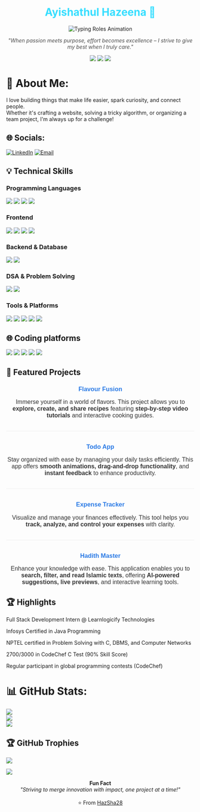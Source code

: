 
<h1 align="center" style="font-weight:bold; color:#36DEFF;">
  Ayishathul Hazeena 👋
</h1>

<p align="center">
  <img src="https://readme-typing-svg.demolab.com?font=Fira+Code&size=28&pause=1000&color=36DEFF&center=true&vCenter=true&width=800&lines=Tech+%26+Management+Student;Full-Stack+Enthusiast;Building+with+Passion;Always+Learning+New+Things" alt="Typing Roles Animation" />
</p>

<p align="center" style="font-style:italic; color:#4B4B4B;">
  "When passion meets purpose, effort becomes excellence – I strive to give my best when I truly care."
</p>

<p align="center">
  <img src="https://img.shields.io/badge/Tech%20%26%20Management%20Student-36DEFF?style=for-the-badge&logo=github&logoColor=white" />
  <img src="https://img.shields.io/badge/Full%20Stack%20Enthusiast-36DEFF?style=for-the-badge&logo=react&logoColor=white" />
  <img src="https://img.shields.io/badge/Building%20with%20Passion-36DEFF?style=for-the-badge&logo=code&logoColor=white" />
</p>

# 💫 About Me:
I love building things that make life easier, spark curiosity, and connect people.<br>Whether it's crafting a website, solving a tricky algorithm, or organizing a team project, I'm always up for a challenge!


## 🌐 Socials:
[![LinkedIn](https://img.shields.io/badge/LinkedIn-%230077B5.svg?style=plastic&logo=linkedin&logoColor=white)](https://www.linkedin.com/in/hazeena-shahul-hameed-b01838292/) 
[![Email](https://img.shields.io/badge/Email-D14836?style=plastic&logo=gmail&logoColor=white)](mailto:tohazsha@gmail.com)  

## 💡 Technical Skills

### Programming Languages
<p align="left">
  <img src="https://img.shields.io/badge/Java-007396?style=for-the-badge&logo=java&logoColor=white"/>
  <img src="https://img.shields.io/badge/C-00599C?style=for-the-badge&logo=c&logoColor=white"/>
  <img src="https://img.shields.io/badge/JavaScript-F7DF1E?style=for-the-badge&logo=javascript&logoColor=black"/>
  <img src="https://img.shields.io/badge/SQL-4479A1?style=for-the-badge&logo=mysql&logoColor=white"/>
</p>

### Frontend
<p align="left">
  <img src="https://img.shields.io/badge/HTML5-E34F26?style=for-the-badge&logo=html5&logoColor=white"/>
  <img src="https://img.shields.io/badge/CSS3-1572B6?style=for-the-badge&logo=css3&logoColor=white"/>
  <img src="https://img.shields.io/badge/React-20232A?style=for-the-badge&logo=react&logoColor=61DAFB"/>
  <img src="https://img.shields.io/badge/Tailwind_CSS-38B2AC?style=for-the-badge&logo=tailwind-css&logoColor=white"/>
</p>

### Backend & Database
<p align="left">
  <img src="https://img.shields.io/badge/MongoDB-4EA94B?style=for-the-badge&logo=mongodb&logoColor=white"/>
  <img src="https://img.shields.io/badge/MySQL-4479A1?style=for-the-badge&logo=mysql&logoColor=white"/>
</p>

### DSA & Problem Solving
<p align="left">
  <img src="https://img.shields.io/badge/Data_Structures-000000?style=for-the-badge&logo=leetcode&logoColor=yellow"/>
  <img src="https://img.shields.io/badge/Problem_Solving-1F8ACB?style=for-the-badge&logo=codechef&logoColor=white"/>
</p>

### Tools & Platforms
<p align="left">
  <img src="https://img.shields.io/badge/Git-F05032?style=for-the-badge&logo=git&logoColor=white"/>
  <img src="https://img.shields.io/badge/GitHub-181717?style=for-the-badge&logo=github&logoColor=white"/>
  <img src="https://img.shields.io/badge/VS_Code-0078D4?style=for-the-badge&logo=visual-studio-code&logoColor=white"/>
  <img src="https://img.shields.io/badge/Power%20BI-F2C811?style=for-the-badge&logo=powerbi&logoColor=black"/>
  <img src="https://img.shields.io/badge/Maven-C71A36?style=for-the-badge&logo=apachemaven&logoColor=white"/>
</p>

## 🌐 Coding platforms

<a href="https://github.com/HazSha28"><img src="https://img.shields.io/badge/GitHub-181717?style=flat&logo=github&logoColor=white" /></a>
<a href="https://codolio.com/profile/Hazeena%20S"><img src="https://img.shields.io/badge/Codolio-1a1a1a?style=flat" /></a>
<a href="https://leetcode.com/u/HAZEENA/"><img src="https://img.shields.io/badge/LeetCode-FFA116?logo=leetcode&logoColor=black&style=flat" /></a>
<a href="https://www.codechef.com/users/kit27csbs11"><img src="https://img.shields.io/badge/CodeChef-5B4638?logo=codechef&logoColor=white&style=flat" /></a>
<a href="https://www.geeksforgeeks.org/user/tohazzwgh/"><img src="https://img.shields.io/badge/GeeksforGeeks-0F9D58?logo=geeksforgeeks&logoColor=white&style=flat" /></a>

## 🌟 Featured Projects

<div align="center" style="max-width: 650px; margin: auto; font-family: Arial, sans-serif; color: #333;"> <h3><a href="https://hazsha28.github.io/Flavour-Fusion/" style="color: #2c7be5; text-decoration: none; font-weight: bold;">Flavour Fusion</a></h3> <p style="font-size: 16px; max-width: 500px; margin: auto;"> Immerse yourself in a world of flavors. This project allows you to <strong>explore, create, and share recipes</strong> featuring <strong>step-by-step video tutorials</strong> and interactive cooking guides. </p> <hr style="margin: 2rem 0; border: none; height: 1px; background-color: #eee;" /> <h3><a href="https://hazsha28.github.io/Todo-App/" style="color: #2c7be5; text-decoration: none; font-weight: bold;">Todo App</a></h3> <p style="font-size: 16px; max-width: 500px; margin: auto;"> Stay organized with ease by managing your daily tasks efficiently. This app offers <strong>smooth animations, drag-and-drop functionality</strong>, and <strong>instant feedback</strong> to enhance productivity. </p> <hr style="margin: 2rem 0; border: none; height: 1px; background-color: #eee;" /> <h3><a href="https://hazsha28.github.io/Expense-Tracker/" style="color: #2c7be5; text-decoration: none; font-weight: bold;">Expense Tracker</a></h3> <p style="font-size: 16px; max-width: 500px; margin: auto;"> Visualize and manage your finances effectively. This tool helps you <strong>track, analyze, and control your expenses</strong> with clarity. </p> <hr style="margin: 2rem 0; border: none; height: 1px; background-color: #eee;" /> <h3><a href="https://hadith-master.vercel.app/" style="color: #2c7be5; text-decoration: none; font-weight: bold;">Hadith Master</a></h3> <p style="font-size: 16px; max-width: 500px; margin: auto;"> Enhance your knowledge with ease. This application enables you to <strong>search, filter, and read Islamic texts</strong>, offering <strong>AI-powered suggestions, live previews</strong>, and interactive learning tools. </p> </div>

## 🏆 Highlights

Full Stack Development Intern @ Learnlogicify Technologies

Infosys Certified in Java Programming

NPTEL certified in Problem Solving with C, DBMS, and Computer Networks

2700/3000 in CodeChef C Test (90% Skill Score)

Regular participant in global programming contests (CodeChef)

# 📊 GitHub Stats:
![](https://github-readme-stats.vercel.app/api?username=Hazsha28&theme=holi&hide_border=false&include_all_commits=false&count_private=false)<br/>
![](https://nirzak-streak-stats.vercel.app/?user=Hazsha28&theme=holi&hide_border=false)<br/>
![](https://github-readme-stats.vercel.app/api/top-langs/?username=Hazsha28&theme=holi&hide_border=false&include_all_commits=false&count_private=false&layout=compact)

## 🏆 GitHub Trophies
![](https://github-profile-trophy.vercel.app/?username=Hazsha28&theme=vue&no-frame=true&no-bg=true&margin-w=4)

[![](https://visitcount.itsvg.in/api?id=Hazsha28&icon=6&color=8)](https://visitcount.itsvg.in)

<!-- Proudly created with GPRM ( https://gprm.itsvg.in ) -->

<p align="center">
  <b>Fun Fact</b><br>
  <i>"Striving to merge innovation with impact, one project at a time!"</i>
  <br><br>
  ⭐ From <a href="https://github.com/HazSha28">HazSha28</a>
</p>
